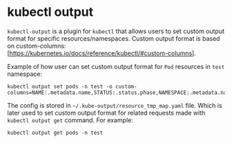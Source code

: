 # kubectl output

`kubectl-output` is a plugin for `kubectl` that allows users to set custom output format for specific resources/namespaces.
Custom output format is based on custom-columns: [https://kubernetes.io/docs/reference/kubectl/#custom-columns].

Example of how user can set custom output format for `Pod` resources in `test` namespace:
```shell
kubectl output set pods -n test -o custom-columns=NAME:.metadata.name,STATUS:.status.phase,NAMESPACE:.metadata.namespace
```

The config is stored in `~/.kube-output/resource_tmp_map.yaml` file. Which is later used to set custom output format for related requests made with `kubectl output get` command. For example:
```shell
kubectl output get pods -n test
```
